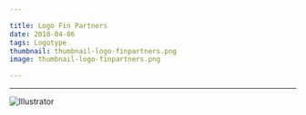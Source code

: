 ```yaml
---

title: Logo Fin Partners
date: 2018-04-06
tags: Logotype
thumbnail: thumbnail-logo-finpartners.png
image: thumbnail-logo-finpartners.png

---
```



---

![Illustrator](/images/icons/illustrator.svg)
